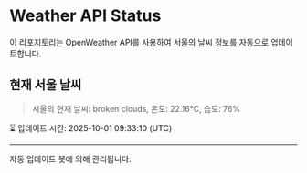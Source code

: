 
# Weather API Status

이 리포지토리는 OpenWeather API를 사용하여 서울의 날씨 정보를 자동으로 업데이트합니다.

## 현재 서울 날씨
> 서울의 현재 날씨: broken clouds, 온도: 22.16°C, 습도: 76%

⏳ 업데이트 시간: 2025-10-01 09:33:10 (UTC)

---
자동 업데이트 봇에 의해 관리됩니다.
